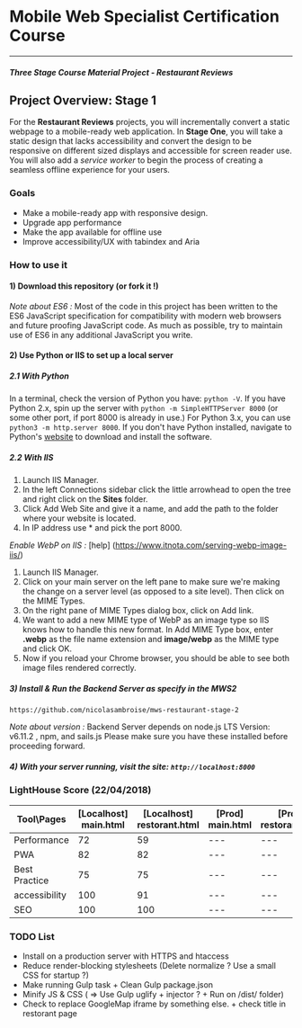 # Mobile Web Specialist Certification Course
---
#### _Three Stage Course Material Project - Restaurant Reviews_

## Project Overview: Stage 1

For the **Restaurant Reviews** projects, you will incrementally convert a static webpage to a mobile-ready web application. In **Stage One**, you will take a static design that lacks accessibility and convert the design to be responsive on different sized displays and accessible for screen reader use. You will also add a _service worker_ to begin the process of creating a seamless offline experience for your users.

### Goals

- Make a mobile-ready app with responsive design.
- Upgrade app performance
- Make the app available for offline use
- Improve accessibility/UX with tabindex and Aria

### How to use it

#### 1) Download this repository (or fork it !)

_Note about ES6 :_
Most of the code in this project has been written to the ES6 JavaScript specification for compatibility with modern web browsers and future proofing JavaScript code. As much as possible, try to maintain use of ES6 in any additional JavaScript you write.

#### 2) Use Python or IIS to set up a local server

##### 2.1 With Python
In a terminal, check the version of Python you have: `python -V`. If you have Python 2.x, spin up the server with `python -m SimpleHTTPServer 8000` (or some other port, if port 8000 is already in use.) For Python 3.x, you can use `python3 -m http.server 8000`. If you don't have Python installed, navigate to Python's [website](https://www.python.org/) to download and install the software.

##### 2.2 With IIS
1. Launch IIS Manager.
2. In the left Connections sidebar click the little arrowhead to open the tree and right click on the **Sites** folder.
3. Click Add Web Site and give it a name, and add the path to the folder where your website is located.
4. In IP address use * and pick the port 8000.

_Enable WebP on IIS :_ [help] (https://www.itnota.com/serving-webp-image-iis/)
1. Launch IIS Manager.
2. Click on your main server on the left pane to make sure we're making the change on a server level (as opposed to a site level). Then click on the MIME Types.
3. On the right pane of MIME Types dialog box, click on Add link.
4. We want to add a new MIME type of WebP as an image type so IIS knows how to handle this new format.
In Add MIME Type box, enter **.webp** as the file name extension and **image/webp** as the MIME type and click OK.
5. Now if you reload your Chrome browser, you should be able to see both image files rendered correctly.

##### 3) Install & Run the Backend Server as specify in the MWS2
`https://github.com/nicolasambroise/mws-restaurant-stage-2`

_Note about version :_ Backend Server depends on node.js LTS Version: v6.11.2 , npm, and sails.js Please make sure you have these installed before proceeding forward.


##### 4) With your server running, visit the site: `http://localhost:8000`

### LightHouse Score (22/04/2018)

| Tool\Pages | [Localhost] main.html | [Localhost] restorant.html | [Prod] main.html | [Prod] restorant.html |
| --- | --- | --- | --- | --- |
| Performance | 72 | 59 | --- | --- |
| PWA | 82 | 82 | --- | --- |
| Best Practice | 75 | 75 | --- | --- |
| accessibility | 100 | 91 | --- | --- |
| SEO | 100 | 100 | --- | --- |

### TODO List

- Install on a production server with HTTPS and htaccess
- Reduce render-blocking stylesheets (Delete normalize ? Use a small CSS for startup ?)
- Make running Gulp task + Clean Gulp package.json
- Minify JS & CSS ( => Use Gulp uglify + injector ? + Run on /dist/ folder)
- Check to replace GoogleMap iframe by something else. + check title in restorant page
